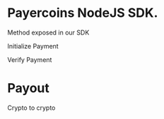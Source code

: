 # Payercoins NodeJS SDK.


Method exposed in our SDK


Initialize Payment 

Verify Payment 



# Payout

Crypto to crypto 

